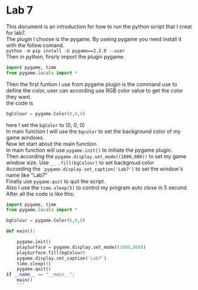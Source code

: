 # Lab 7

This document is an introduction for how to run the python script that I creat for lab7.<br>
The plugin I choose is the pygame. By useing pygame you need install it with the follow comand.<br>
`python -m pip install -U pygame==2.2.0 --user`<br>
Then in python, firsrly import the plugin pygame.<br>
```python
import pygame, time
from pygame.locals import *
```
Then the first funtion I use from pygame plugin is the command use to define the color, user can according use RGB color value to get the color they want.<br>
the code is 
```python
bgColour = pygame.Color(0,0,0)
```
here I set the `bgColor` to (0, 0, 0)<br>
In main function I will use the `bgcolor` to set the background color of my game windows.<br>
Now let start about the main function.<br>
In main function will use `pygame.init()` to initiate the pygame plugin.<br>
Then according the `pygame.display.set_mode((1000,800))` to set my game window size. Use `__ .fill(bgColour)` to set backgroud color<br>
According the ` pygame.display.set_caption('Lab7')` to set the window's name like "Lab7" <br>
Finally use `pygame.quit` to quit the script. <br>
Also I use the `time.sleep(5)` to control my program auto close in 5 second.<br>
After all the code is like this:<br>
```python
import pygame, time
from pygame.locals import *

bgColour = pygame.Color(0,0,0)

def main():

    pygame.init()
    playSurface = pygame.display.set_mode((1000,800))
    playSurface.fill(bgColour)
    pygame.display.set_caption('Lab7')
    time.sleep(5) 
    pygame.quit()
if __name__ == "__main__":
    main()
    ```
